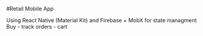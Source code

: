 #Retail Mobile App

Using React Native (Material Kit) and Firebase + MobX for state managment
Buy - track orders - cart
